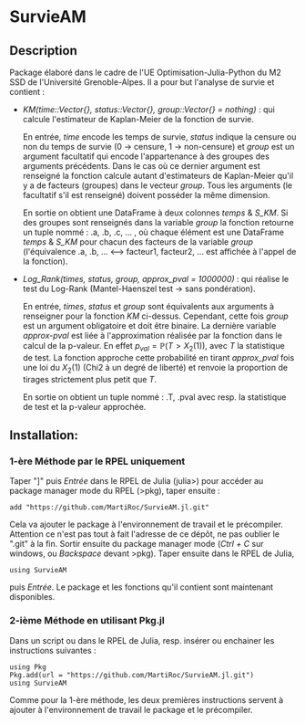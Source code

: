 # SurvieAM

## Description

Package élaboré dans le cadre de l'UE Optimisation-Julia-Python du M2 SSD de l'Université Grenoble-Alpes. Il a pour but l'analyse de survie et contient :

- *KM(time::Vector{}, status::Vector{}, group::Vector{} = nothing)* : qui calcule l'estimateur de Kaplan-Meier de la fonction de survie.

  En entrée, *time* encode les temps de survie, *status* indique la censure ou non du temps de survie (0 → censure, 1 → non-censure) et *group* est un argument facultatif qui encode l'appartenance à des groupes des arguments précédents. Dans le cas où ce dernier argument est renseigné la fonction calcule autant d'estimateurs de Kaplan-Meier qu'il y a de facteurs (groupes) dans le vecteur *group*. Tous les arguments (le facultatif s'il est renseigné) doivent posséder la même dimension.

  En sortie on obtient une DataFrame à deux colonnes *temps* & *S_KM*. Si des groupes sont renseignés dans la variable *group* la fonction retourne un tuple nommé : .a, .b, .c, ... , où chaque élément est une DataFrame *temps* & *S_KM* pour chacun des facteurs de la variable *group* (l'équivalence .a, .b, ... <--> facteur1, facteur2, ... est affichée à l'appel de la fonction).

- *Log_Rank(times, status, group, approx_pval = 1000000)* : qui réalise le test du Log-Rank (Mantel-Haenszel test → sans pondération).

  En entrée, *times*, *status* et *group* sont équivalents aux arguments à renseigner pour la fonction *KM* ci-dessus. Cependant, cette fois *group* est un argument obligatoire et doit être binaire. La dernière variable *approx-pval* est liée à l'approximation réalisée par la fonction dans le calcul de la p-valeur. En effet $p_{val} = \mathbb{P}(T> X_{2}(1))$, avec $T$ la statistique de test. La fonction approche cette probabilité en tirant *approx_pval* fois une loi du $X_{2}(1)$ (Chi2 à un degré de liberté) et renvoie la proportion de tirages strictement plus petit que $T$.

  En sortie on obtient un tuple nommé : .T, .pval avec resp. la statistique de test et la p-valeur approchée.

## Installation:

### 1-ère Méthode par le RPEL uniquement

Taper "]" puis *Entrée* dans le RPEL de Julia (julia>) pour accéder au package manager mode du RPEL (>pkg), taper ensuite :

`add "https://github.com/MartiRoc/SurvieAM.jl.git"`

Cela va ajouter le package à l'environnement de travail et le précompiler. Attention ce n'est pas tout à fait l'adresse de ce dépôt, ne pas oublier le ".git" à la fin. Sortir ensuite du package manager mode (*Ctrl + C* sur windows, ou *Backspace* devant >pkg). Taper ensuite dans le RPEL de Julia, 

`using SurvieAM`

puis *Entrée*. Le package et les fonctions qu'il contient sont maintenant disponibles.

### 2-ième Méthode en utilisant Pkg.jl

Dans un script ou dans le RPEL de Julia, resp. insérer ou enchainer les instructions suivantes : 

`using Pkg` \
`Pkg.add(url = "https://github.com/MartiRoc/SurvieAM.jl.git")` \
`using SurvieAM`

Comme pour la 1-ère méthode, les deux premières instructions servent à ajouter à l'environnement de travail le package et le précompiler. 
